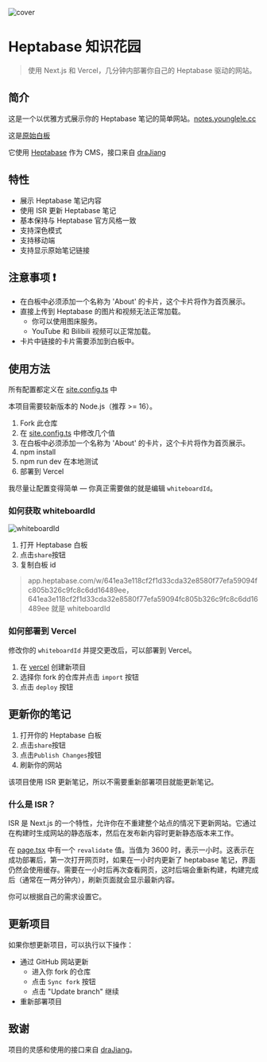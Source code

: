 ![cover](https://3aed3bd.webp.li/202412301102553.png)

# Heptabase 知识花园

> 使用 Next.js 和 Vercel，几分钟内部署你自己的 Heptabase 驱动的网站。

## 简介

这是一个以优雅方式展示你的 Heptabase 笔记的简单网站。[notes.younglele.cc](https://notes.yanglele.cc)

这是[原始白板](https://app.heptabase.com/w/641ea3e118cf2f1d33cda32e8580f77efa59094fc805b326c9fc8c6dd16489ee)

它使用 [Heptabase](https://heptabase.com/) 作为 CMS，接口来自 [draJiang](https://github.com/draJiang)

## 特性

- 展示 Heptabase 笔记内容
- 使用 ISR 更新 Heptabase 笔记
- 基本保持与 Heptabase 官方风格一致
- 支持深色模式
- 支持移动端
- 支持显示原始笔记链接

## 注意事项 ❗

- 在白板中必须添加一个名称为 'About' 的卡片，这个卡片将作为首页展示。
- 直接上传到 Heptabase 的图片和视频无法正常加载。
  - 你可以使用图床服务。
  - YouTube 和 Bilibili 视频可以正常加载。
- 卡片中链接的卡片需要添加到白板中。

## 使用方法

所有配置都定义在 [site.config.ts](https://github.com/youngle316/heptabase_garden/blob/main/site.config.ts) 中

本项目需要较新版本的 Node.js（推荐 >= 16）。

1. Fork 此仓库
2. 在 [site.config.ts](https://github.com/youngle316/heptabase_garden/blob/main/site.config.ts) 中修改几个值
3. 在白板中必须添加一个名称为 'About' 的卡片，这个卡片将作为首页展示。
4. npm install
5. npm run dev 在本地测试
6. 部署到 Vercel

我尽量让配置变得简单 — 你真正需要做的就是编辑 `whiteboardId`。

### 如何获取 whiteboardId

![whiteboardId](https://3aed3bd.webp.li/202412301210513.png)

1. 打开 Heptabase 白板
2. 点击`share`按钮
3. 复制白板 id

> app.heptabase.com/w/641ea3e118cf2f1d33cda32e8580f77efa59094fc805b326c9fc8c6dd16489ee，641ea3e118cf2f1d33cda32e8580f77efa59094fc805b326c9fc8c6dd16489ee 就是 whiteboardId

### 如何部署到 Vercel

修改你的 `whiteboardId` 并提交更改后，可以部署到 Vercel。

1. 在 [vercel](https://vercel.com/) 创建新项目
2. 选择你 fork 的仓库并点击 `import` 按钮
3. 点击 `deploy` 按钮

## 更新你的笔记

1. 打开你的 Heptabase 白板
2. 点击`share`按钮
3. 点击`Publish Changes`按钮
4. 刷新你的网站

该项目使用 ISR 更新笔记，所以不需要重新部署项目就能更新笔记。

### 什么是 ISR？

ISR 是 Next.js 的一个特性，允许你在不重建整个站点的情况下更新网站。它通过在构建时生成网站的静态版本，然后在发布新内容时更新静态版本来工作。

在 [page.tsx](https://github.com/youngle316/heptabase_garden/blob/main/app/page.tsx) 中有一个 `revalidate` 值。当值为 3600 时，表示一小时。这表示在成功部署后，第一次打开网页时，如果在一小时内更新了 heptabase 笔记，界面仍然会使用缓存。需要在一小时后再次查看网页，这时后端会重新构建，构建完成后（通常在一两分钟内），刷新页面就会显示最新内容。

你可以根据自己的需求设置它。

## 更新项目

如果你想更新项目，可以执行以下操作：

- 通过 GitHub 网站更新
  - 进入你 fork 的仓库
  - 点击 `Sync fork` 按钮
  - 点击 "Update branch" 继续
- 重新部署项目

## 致谢

项目的灵感和使用的接口来自 [draJiang](https://github.com/draJiang)。